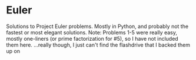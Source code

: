 Euler
=====

Solutions to Project Euler problems. Mostly in Python, and probably not the fastest or most elegant solutions.
Note: Problems 1-5 were really easy, mostly one-liners (or prime factorization for #5), so I have not included them here.
...really though, I just can't find the flashdrive that I backed them up on
